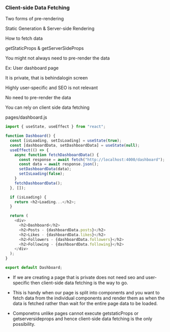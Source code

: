 ### Client-side Data Fetching

Two forms of pre-rendering

Static Generation & Server-side Rendering

How to fetch data

getStaticProps & getServerSideProps

You might not always need to pre-render the data

Ex: User dashboard page

It is private, that is behindalogin screen

Highly user-specific and SEO is not relevant

No need to pre-render the data

You can rely on client side data fetching

pages/dashboard.js
```javascript
import { useState, useEffect } from "react";

function Dashboard() {
  const [isLoading, setIsLoading] = useState(true);
  const [dashboardData, setDashboardData] = useState(null);
  useEffect(() => {
    async function fetchDashboardData() {
      const response = await fetch("http://localhost:4000/dashboard");
      const data = await response.json();
      setDashboardData(data);
      setIsLoading(false);
    }
    fetchDashboardData();
  }, []);

  if (isLoading) {
    return <h2>Loading...</h2>;
  }

  return (
    <div>
      <h2>Dashboard</h2>
      <h2>Posts - {dashboardData.posts}</h2>
      <h2>Likes - {dashboardData.likes}</h2>
      <h2>Followers - {dashboardData.followers}</h2>
      <h2>Following - {dashboardData.following}</h2>
    </div>
  );
}

export default Dashboard;
```

* If we are creating a page that is private does not need seo and user-specific then client-side data fetching is the way to go.

* This is handy when our page is split into components and you want to fetch data from the individual components and render them as when the data is fetched rather 
than wait for the entire page data to be loaded.

* Componetns unlike pages cannot execute getstaticProps or getserversideprops and hence client-side data fetching is the only possibility.
